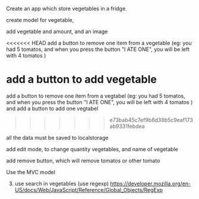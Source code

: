 Create an app which store vegetables in a fridge.

create model for vegetable, 

add vegetable and amount, and an image

<<<<<<< HEAD
add a button to remove one item from a vegetable (eg: you had 5 tomatos, and when you press the button "I ATE ONE", you will be left with 4 tomatos )

add a button to add vegetable
=======
add a button to remove one item from a vegtabel (eg: you had 5 tomatos, and when you press the button "I ATE ONE", you will be left with 4 tomatos ) and add a button to add one vegtabel
>>>>>>> e73bab45c7ef9b8d38b5c9eaf173ab9331febdea

all the data must be saved to localstorage

add edit mode, to change quantity vegetables, and name of vegetable

add remove button, which will remove tomatos or other tomato

Use the MVC model

3) use search in vegetables (use regexp)
https://developer.mozilla.org/en-US/docs/Web/JavaScript/Reference/Global_Objects/RegExp